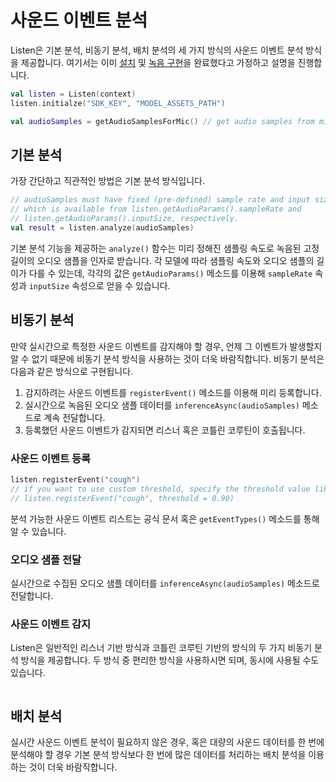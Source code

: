 # 사운드 이벤트 분석

Listen은 기본 분석, 비동기 분석, 배치 분석의 세 가지 방식의 사운드 이벤트 분석 방식을 제공합니다. 
여기서는 이미 [설치](setup) 및 [녹음 구현](audio-recording)을 완료했다고 가정하고 설명을 진행합니다. 

```kotlin
val listen = Listen(context)
listen.initialze("SDK_KEY", "MODEL_ASSETS_PATH")

val audioSamples = getAudioSamplesForMic() // get audio samples from mic using AudioRecord
```


## 기본 분석

가장 간단하고 직관적인 방법은 기본 분석 방식입니다. 

```kotlin
// audioSamples must have fixed (pre-defined) sample rate and input size, 
// which is available from listen.getAudioParams().sampleRate and 
// listen.getAudioParams().inputSize, respectively.
val result = listen.analyze(audioSamples) 
```

기본 분석 기능을 제공하는 `analyze()` 함수는 미리 정해진 샘플링 속도로 녹음된 고정 길이의 오디오 샘플을 인자로 받습니다. 
각 모델에 따라 샘플링 속도와 오디오 샘플의 길이가 다를 수 있는데, 각각의 값은
`getAudioParams()` 메소드를 이용해 `sampleRate` 속성과 `inputSize` 속성으로 얻을 수 있습니다. 


## 비동기 분석

만약 실시간으로 특정한 사운드 이벤트를 감지해야 할 경우, 언제 그 이벤트가 발생할지 알 수 없기 때문에 비동기 분석 방식을 사용하는 것이 더욱 바람직합니다. 
비동기 분석은 다음과 같은 방식으로 구현됩니다. 

1. 감지하려는 사운드 이벤트를 `registerEvent()` 메소드를 이용해 미리 등록합니다.
2. 실시간으로 녹음된 오디오 샘플 데이터를 `inferenceAsync(audioSamples)` 메소드로 계속 전달합니다.
3. 등록했던 사운드 이벤트가 감지되면 리스너 혹은 코틀린 코루틴이 호출됩니다. 


### 사운드 이벤트 등록

```kotlin
listen.registerEvent("cough")
// if you want to use custom threshold, specify the threshold value like below:
// listen.registerEvent("cough", threshold = 0.90)
```

분석 가능한 사운드 이벤트 리스트는 공식 문서 혹은 `getEventTypes()` 메소드를 통해 알 수 있습니다.


### 오디오 샘플 전달

실시간으로 수집된 오디오 샘플 데이터를 `inferenceAsync(audioSamples)` 메소드로 전달합니다.


### 사운드 이벤트 감지

Listen은 일반적인 리스너 기반 방식과 코틀린 코루틴 기반의 방식의 두 가지 비동기 분석 방식을 제공합니다. 
두 방식 중 편리한 방식을 사용하시면 되며, 동시에 사용될 수도 있습니다. 

```kotlin

```

## 배치 분석

실시간 사운드 이벤트 분석이 필요하지 않은 경우, 혹은 대량의 사운드 데이터를 한 번에 분석해야 할 경우 기본 분석 방식보다 한 번에 많은 데이터를 처리하는 배치 분석을 이용하는 것이 더욱 바람직합니다. 


